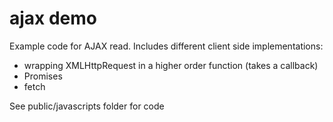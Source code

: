 ajax demo
=====

Example code for AJAX read. Includes different client side implementations:

* wrapping XMLHttpRequest in a higher order function (takes a callback)
* Promises
* fetch

See public/javascripts folder for code
